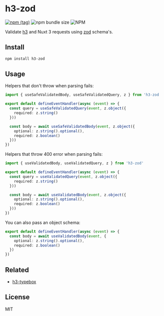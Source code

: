 # h3-zod

[![npm (tag)](https://img.shields.io/npm/v/h3-zod?style=flat&colorA=000000&colorB=000000)](https://www.npmjs.com/package/h3-zod) ![npm bundle size](https://img.shields.io/bundlephobia/minzip/h3-zod?style=flat&colorA=000000&colorB=000000) ![NPM](https://img.shields.io/npm/l/h3-zod?style=flat&colorA=000000&colorB=000000)

Validate [h3](https://github.com/unjs/h3) and Nuxt 3 requests using [zod](https://github.com/colinhacks/zod) schema's.

## Install

```bash
npm install h3-zod
```

## Usage

Helpers that don't throw when parsing fails:

```ts
import { useSafeValidatedBody, useSafeValidatedQuery, z } from 'h3-zod'

export default defineEventHandler(async (event) => {
  const query = useSafeValidatedQuery(event, z.object({
    required: z.string()
  }))

  const body = await useSafeValidatedBody(event, z.object({
    optional: z.string().optional(),
    required: z.boolean()
  }))
})
```

Helpers that throw 400 error when parsing fails:

```ts
import { useValidatedBody, useValidatedQuery, z } from 'h3-zod'

export default defineEventHandler(async (event) => {
  const query = useValidatedQuery(event, z.object({
    required: z.string()
  }))

  const body = await useValidatedBody(event, z.object({
    optional: z.string().optional(),
    required: z.boolean()
  }))
})
```

You can also pass an object schema:

```ts
export default defineEventHandler(async (event) => {
  const body = await useValidatedBody(event, {
    optional: z.string().optional(),
    required: z.boolean()
  })
})
```

## Related

- [h3-typebox](https://github.com/kevinmarrec/h3-typebox)

## License

MIT
